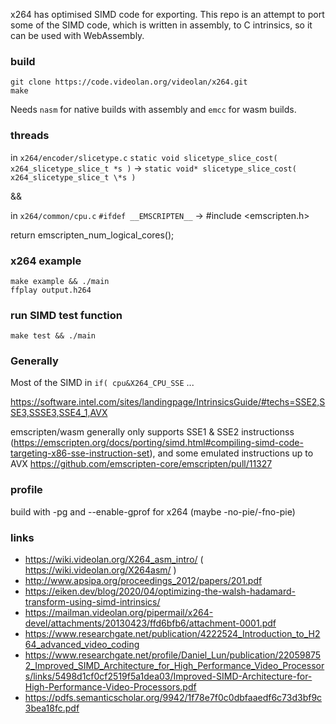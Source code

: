 x264 has optimised SIMD code for exporting. This repo is an attempt to port some of the SIMD code, which is written in assembly, to C intrinsics, so it can be used with WebAssembly.

### build

```
git clone https://code.videolan.org/videolan/x264.git
make
```

Needs `nasm` for native builds with assembly and `emcc` for wasm builds.

### threads

in `x264/encoder/slicetype.c`
`static void slicetype_slice_cost( x264_slicetype_slice_t *s )`
->
`static void* slicetype_slice_cost( x264_slicetype_slice_t \*s )`

&&

in `x264/common/cpu.c`
`#ifdef __EMSCRIPTEN__` -> #include <emscripten.h>

return emscripten_num_logical_cores();

### x264 example

```
make example && ./main
ffplay output.h264
```

### run SIMD test function

`make test && ./main`

### Generally

Most of the SIMD in `if( cpu&X264_CPU_SSE` ...

https://software.intel.com/sites/landingpage/IntrinsicsGuide/#techs=SSE2,SSE3,SSSE3,SSE4_1,AVX

emscripten/wasm generally only supports SSE1 & SSE2 instructionss (https://emscripten.org/docs/porting/simd.html#compiling-simd-code-targeting-x86-sse-instruction-set), and some emulated instructions up to AVX https://github.com/emscripten-core/emscripten/pull/11327

### profile

build with -pg and --enable-gprof for x264 (maybe -no-pie/-fno-pie)

### links

- https://wiki.videolan.org/X264_asm_intro/ ( https://wiki.videolan.org/X264asm/ )
- http://www.apsipa.org/proceedings_2012/papers/201.pdf
- https://eiken.dev/blog/2020/04/optimizing-the-walsh-hadamard-transform-using-simd-intrinsics/
- https://mailman.videolan.org/pipermail/x264-devel/attachments/20130423/ffd6bfb6/attachment-0001.pdf
- https://www.researchgate.net/publication/4222524_Introduction_to_H264_advanced_video_coding
- https://www.researchgate.net/profile/Daniel_Lun/publication/220598752_Improved_SIMD_Architecture_for_High_Performance_Video_Processors/links/5498d1cf0cf2519f5a1dea03/Improved-SIMD-Architecture-for-High-Performance-Video-Processors.pdf
- https://pdfs.semanticscholar.org/9942/1f78e7f0c0dbfaaedf6c73d3bf9c3bea18fc.pdf
